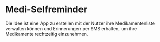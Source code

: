 # Medi-Selfreminder

Die Idee ist eine App zu erstellen mit der Nutzer ihre Medikamentenliste verwalten können und Erinnerungen per SMS erhalten, um ihre Medikamente rechtzeitig einzunehmen.
